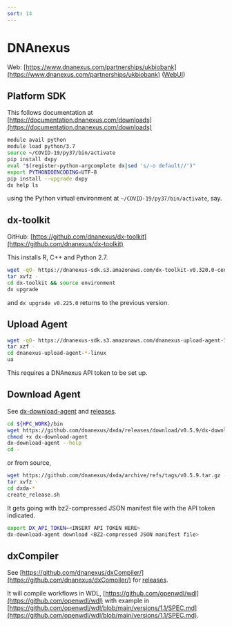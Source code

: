 ```yaml
---
sort: 14
---
```


# DNAnexus

Web: [https://www.dnanexus.com/partnerships/ukbiobank](https://www.dnanexus.com/partnerships/ukbiobank) ([WebUI](https://platform.dnanexus.com/login))

## Platform SDK

This follows documentation at [https://documentation.dnanexus.com/downloads](https://documentation.dnanexus.com/downloads)

```bash
module avail python
module load python/3.7
source ~/COVID-19/py37/bin/activate
pip install dxpy
eval "$(register-python-argcomplete dx|sed 's/-o default//')"
export PYTHONIOENCODING=UTF-8
pip install --upgrade dxpy
dx help ls
```

using the Python virtual environment at `~/COVID-19/py37/bin/activate`, say.

## dx-toolkit

GitHub: [https://github.com/dnanexus/dx-toolkit](https://github.com/dnanexus/dx-toolkit)

This installs R, C++ and Python 2.7.

```bash
wget -qO- https://dnanexus-sdk.s3.amazonaws.com/dx-toolkit-v0.320.0-centos-amd64.tar.gz | \
tar xvfz -
cd dx-toolkit && source environment
dx upgrade
```

and `dx upgrade v0.225.0` returns to the previous version.

## Upload Agent

```bash
wget -qO- https://dnanexus-sdk.s3.amazonaws.com/dnanexus-upload-agent-1.5.33-linux.tar.gz | \
tar xzf -
cd dnanexus-upload-agent-*-linux
ua
```

This requires a DNAnexus API token to be set up.

## Download Agent

See [dx-download-agent](https://github.com/dnanexus/dxda/blob/master/README.md) and [releases](https://github.com/dnanexus/dxda/releases).

```bash
cd ${HPC_WORK}/bin
wget https://github.com/dnanexus/dxda/releases/download/v0.5.9/dx-download-agent-linux -O dx-download-agent
chmod +x dx-download-agent
dx-download-agent --help
cd -
```

or from source,

```bash
wget https://github.com/dnanexus/dxda/archive/refs/tags/v0.5.9.tar.gz -O - | \
tar xvfz -
cd dxda-*
create_release.sh
```

It gets going with bz2-compressed JSON manifest file with the API token indicated.

```bash
export DX_API_TOKEN=<INSERT API TOKEN HERE>
dx-download-agent download <BZ2-compressed JSON manifest file>
```

## dxCompiler

See [https://github.com/dnanexus/dxCompiler/](https://github.com/dnanexus/dxCompiler/) for [releases](https://github.com/dnanexus/dxCompiler/releases).

It will compile workflows in WDL, [https://github.com/openwdl/wdl](https://github.com/openwdl/wdl) with example in [https://github.com/openwdl/wdl/blob/main/versions/1.1/SPEC.md](https://github.com/openwdl/wdl/blob/main/versions/1.1/SPEC.md).
